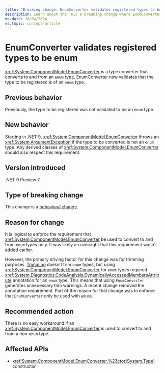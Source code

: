 ```yaml
---
title: "Breaking change: EnumConverter validates registered types to be enum"
description: Learn about the .NET 9 breaking change where EnumConverter now validates that the type to be registered is an enum type.
ms.date: 10/04/2024
ms.topic: concept-article
---
```

# EnumConverter validates registered types to be enum

<xref:System.ComponentModel.EnumConverter> is a type converter that converts to and from an `enum` type. EnumConverter now validates that the type to be registered is of an `enum` type.

## Previous behavior

Previously, the type to be registered was not validated to be an `enum` type.

## New behavior

Starting in .NET 9, <xref:System.ComponentModel.EnumConverter> throws an <xref:System.ArgumentException> if the type to be converted is not an `enum` type. Any derived classes of <xref:System.ComponentModel.EnumConverter> should also respect this requirement.

## Version introduced

.NET 9 Preview 7

## Type of breaking change

This change is a [behavioral change](../../categories.md#behavioral-change).

## Reason for change

It is logical to enforce the requirement that <xref:System.ComponentModel.EnumConverter> be used to convert to and from `enum` types only. It was likely an oversight that this requirement wasn't added earlier.

However, the primary driving factor for this change was for trimming purposes. [Trimming](../../../deploying/trimming/prepare-libraries-for-trimming.md) doesn't trim `enum` types, but using <xref:System.ComponentModel.EnumConverter> for `enum` types required <xref:System.Diagnostics.CodeAnalysis.DynamicallyAccessedMembersAttribute> annotation for an `enum` type. This means that using `EnumConverter` generates unnecessary trim warnings. A recent change removed the annotation requirement. Part of the reason for that change was to enforce that `EnumConverter` only be used with `enums`.

## Recommended action

There is no easy workaround if an <xref:System.ComponentModel.EnumConverter> is used to convert to and from a non-`enum` type.

## Affected APIs

- <xref:System.ComponentModel.EnumConverter.%23ctor(System.Type)> constructor
